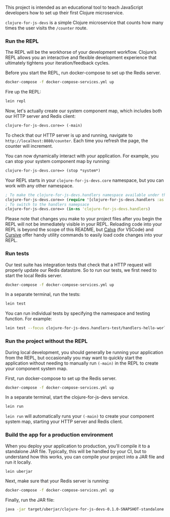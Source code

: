 This project is intended as an educational tool to teach JavaScript developers how to set up their first
Clojure microservice.

`clojure-for-js-devs` is a simple Clojure microservice that counts how many times the user visits the `/counter` route.

### Run the REPL

The REPL will be the workhorse of your development workflow. Clojure’s REPL allows you an interactive and flexible development experience that ultimately tightens your iteration/feedback cycles.

Before you start the REPL, run docker-compose to set up the Redis server.

```sh
docker-compose -f docker-compose-services.yml up
```

Fire up the REPL:

```sh
lein repl
```

Now, let's actually create our system component map, which includes both our HTTP server and Redis client:

```clojure
clojure-for-js-devs.core=> (-main)
```

To check that our HTTP server is up and running, navigate to `http://localhost:8080/counter`. Each time you refresh the page, the counter will increment.

You can now dynamically interact with your application. For example, you can stop your system component map by running:

```clojure
clojure-for-js-devs.core=> (stop *system*)
```

Your REPL starts in your `clojure-for-js-devs.core` namespace, but you can work with any other namespace.

```clojure
; To make the clojure-for-js-devs.handlers namespace available under the "handlers" alias
clojure-for-js-devs.core=> (require '[clojure-for-js-devs.handlers :as handlers])
; To switch to the handlers namepsace
clojure-for-js-devs.core=> (in-ns 'clojure-for-js-devs.handlers)
```

Please note that changes you make to your project files after you begin the REPL will not be immediately visible in your REPL. Reloading code into your REPL is beyond the scope of this README, but [Calva](https://calva.io/) (for VSCode) and [Cursive](https://cursive-ide.com/userguide/repl.html) offer handy utility commands to easily load code changes into your REPL.

### Run tests

Our test suite has integration tests that check that a HTTP request will properly update our Redis datastore. So to run our tests, we first need to start the local Redis server.

```sh
docker-compose -f docker-compose-services.yml up
```

In a separate terminal, run the tests:

```sh
lein test
```

You can run individual tests by specifying the namespace and testing function. For example:

```sh
lein test --focus clojure-for-js-devs.handlers-test/handlers-hello-world
```

### Run the project without the REPL

During local development, you should generally be running your application from the REPL, but occasionally you may want to quickly start the application without needing to manually run `(-main)` in the REPL to create your component system map.

First, run docker-compose to set up the Redis server.

```sh
docker-compose -f docker-compose-services.yml up
```

In a separate terminal, start the clojure-for-js-devs service.

```sh
lein run
```

`lein run` will automatically runs your `(-main)` to create your component system map, starting your HTTP server and Redis client.

### Build the app for a production environment

When you deploy your application to production, you'll compile it to a standalone JAR file. Typically, this will be handled by your CI, but to understand how this works, you can compile your project into a JAR file and run it locally.

```sh
lein uberjar
```

Next, make sure that your Redis server is running:

```sh
docker-compose -f docker-compose-services.yml up
```

Finally, run the JAR file:

```sh
java -jar target/uberjar/clojure-for-js-devs-0.1.0-SNAPSHOT-standalone.jar
```
